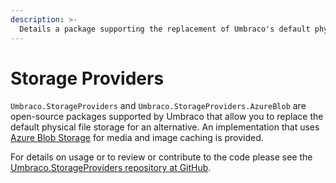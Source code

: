 ```yaml
---
description: >-
  Details a package supporting the replacement of Umbraco's default physical file storage for an alternative based on Azure Blob Storage.
---
```


# Storage Providers

`Umbraco.StorageProviders` and `Umbraco.StorageProviders.AzureBlob` are open-source packages supported by Umbraco that allow you to replace the default physical file storage for an alternative. An implementation that uses [Azure Blob Storage](https://azure.microsoft.com/en-us/products/storage/blobs) for media and image caching is provided.

For details on usage or to review or contribute to the code please see the [Umbraco.StorageProviders repository at GitHub](https://github.com/umbraco/Umbraco.StorageProviders).